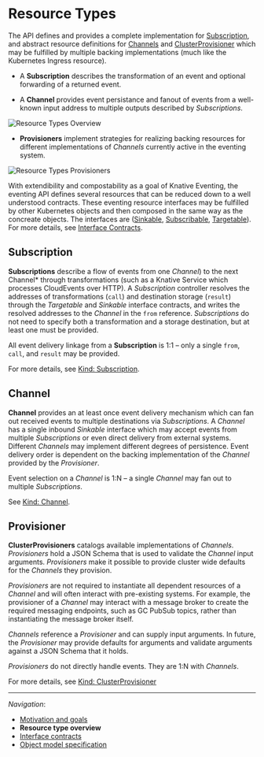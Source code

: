 # Resource Types

The API defines and provides a complete implementation for
[Subscription](spec.md#kind-subscription), and abstract resource definitions
for [Channels](spec.md#kind-channel) and [ClusterProvisioner](spec.md#kind-clusterprovisioner)
which may be fulfilled by multiple backing implementations (much like the
Kubernetes Ingress resource).

- A **Subscription** describes the transformation of an event and optional
  forwarding of a returned event.

- A **Channel** provides event persistance and fanout of events from a
  well-known input address to multiple outputs described by _Subscriptions_.

<!-- This image is sourced from https://drive.google.com/open?id=10mmXzDb8S_4_ZG_hcBr7s4HPISyBqcqeJLTXLwkilRc -->

![Resource Types Overview](images/resource-types-overview.svg)

- **Provisioners** implement strategies for realizing backing resources for
  different implementations of _Channels_ currently active in the eventing
  system.

<!-- This image is sourced from https://drive.google.com/open?id=1o_0Xh5VjwpQ7Px08h_Q4qnaOdMjt4yCEPixRFwJQjh8 -->

![Resource Types Provisioners](images/resource-types-provisioner.svg)

With extendibility and compostability as a goal of Knative Eventing, the
eventing API defines several resources that can be reduced down to a well
understood contracts. These eventing resource interfaces may be fulfilled by
other Kubernetes objects and then composed in the same way as the concreate
objects. The interfaces are ([Sinkable](interfaces.md#sinkable),
[Subscribable](interfaces.md#Subscribable),
[Targetable](interfaces.md#targetable)). For more details, see
[Interface Contracts](interfaces.md).

## Subscription

**Subscriptions** describe a flow of events from one _Channel_) to the next
Channel\* through transformations (such as a Knative Service which processes
CloudEvents over HTTP). A _Subscription_ controller resolves the addresses of
transformations (`call`) and destination storage (`result`) through the
_Targetable_ and _Sinkable_ interface contracts, and writes the resolved
addresses to the _Channel_ in the `from` reference. _Subscriptions_ do not need
to specify both a transformation and a storage destination, but at least one
must be provided.

All event delivery linkage from a **Subscription** is 1:1 – only a single
`from`, `call`, and `result` may be provided.

For more details, see [Kind: Subscription](spec.md#kind-subscription).

## Channel

**Channel** provides an at least once event delivery mechanism which can fan
out received events to multiple destinations via _Subscriptions_. A _Channel_
has a single inbound _Sinkable_ interface which may accept events from multiple
_Subscriptions_ or even direct delivery from external systems. Different
_Channels_ may implement different degrees of persistence. Event delivery order
is dependent on the backing implementation of the _Channel_ provided by the
_Provisioner_.

Event selection on a _Channel_ is 1:N – a single _Channel_ may fan out to
multiple _Subscriptions_.

See [Kind: Channel](spec.md#kind-channel).

## Provisioner

**ClusterProvisioners** catalogs available implementations of _Channels_.
_Provisioners_ hold a JSON Schema that is used to validate the _Channel_ input
arguments. _Provisioners_ make it possible to provide cluster wide defaults for
the _Channels_ they provision.

_Provisioners_ are not required to instantiate all dependent resources
of a _Channel_ and will often interact with pre-existing systems. For example,
the provisioner of a _Channel_ may interact with a message broker to create the
required messaging endpoints, such as GC PubSub topics, rather than
instantiating the message broker itself.

_Channels_ reference a _Provisioner_ and can supply input arguments. In future,
the _Provisioner_ may provide defaults for arguments and validate arguments
against a JSON Schema that it holds.

_Provisioners_ do not directly handle events. They are 1:N with _Channels_.

For more details, see [Kind: ClusterProvisioner](#kind-clusterprovisioner)

---

_Navigation_:

- [Motivation and goals](motivation.md)
- **Resource type overview**
- [Interface contracts](interfaces.md)
- [Object model specification](spec.md)
